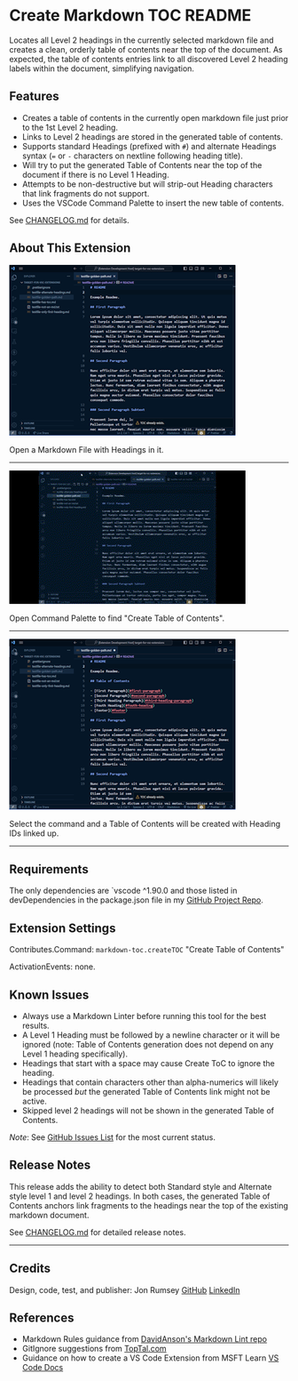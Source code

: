 # Create Markdown TOC README

Locates all Level 2 headings in the currently selected markdown file and creates a clean, orderly table of contents near the top of the document. As expected, the table of contents entries link to all discovered Level 2 heading labels within the document, simplifying navigation.

## Features

- Creates a table of contents in the currently open markdown file just prior to the 1st Level 2 heading.
- Links to Level 2 headings are stored in the generated table of contents.
- Supports standard Headings (prefixed with `#`) and alternate Headings syntax (`=` or `-` characters on nextline following heading title).
- Will try to put the generated Table of Contents near the top of the document if there is no Level 1 Heading.
- Attempts to be non-destructive but will strip-out Heading characters that link fragments do not support.
- Uses the VSCode Command Palette to insert the new table of contents.

See [CHANGELOG.md](./CHANGELOG.md) for details.

## About This Extension

![Open a markdown file with headings in it](images/markdown-toc-md-file-with-headings.png)

Open a Markdown File with Headings in it.

---

![Open the Command Palette and find Create Table of Contents command](images/markdown-toc-create-toc-video.gif)

Open Command Palette to find "Create Table of Contents".

---

![Select the command and all Level 2 headings will get linked using Heading IDs](images/markdown-toc-md-file-updated-with-toc.png)

Select the command and a Table of Contents will be created with Heading IDs linked up.

---

## Requirements

The only dependencies are `vscode ^1.90.0 and those listed in devDependencies in the package.json file in my [GitHub Project Repo](https://github.com/nojronatron/markdown-toc/).

## Extension Settings

Contributes.Command: `markdown-toc.createTOC` "Create Table of Contents"

ActivationEvents: none.

## Known Issues

- Always use a Markdown Linter before running this tool for the best results.
- A Level 1 Heading must be followed by a newline character or it will be ignored (note: Table of Contents generation does not depend on any Level 1 heading specifically).
- Headings that start with a space may cause Create ToC to ignore the heading.
- Headings that contain characters other than alpha-numerics will likely be processed _but_ the generated Table of Contents link might not be active.
- Skipped level 2 headings will not be shown in the generated Table of Contents.

_Note_: See [GitHub Issues List](https://github.com/nojronatron/markdown-toc/issues) for the most current status.

## Release Notes

This release adds the ability to detect both Standard style and Alternate style level 1 and level 2 headings. In both cases, the generated Table of Contents anchors link fragments to the headings near the top of the existing markdown document.

See [CHANGELOG.md](./CHANGELOG.md) for detailed release notes.

---

## Credits

Design, code, test, and publisher: Jon Rumsey [GitHub](https://github.com/nojronatron) [LinkedIn](https://www.linkedin.com/in/jonathan-rumsey-wa)

## References

- Markdown Rules guidance from [DavidAnson's Markdown Lint repo](https://github.com/DavidAnson/markdownlint/blob/main/doc/Rules.md)
- GitIgnore suggestions from [TopTal.com](https://www.toptal.com/developers/gitignore/api/visualstudiocode)
- Guidance on how to create a VS Code Extension from MSFT Learn [VS Code Docs](https://code.visualstudio.com/api/get-started/your-first-extension)
